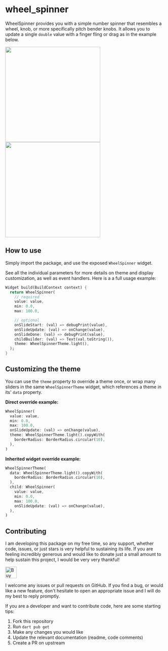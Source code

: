 # wheel_spinner

WheelSpinner provides you with a simple number spinner that resembles a wheel, knob, or more
specifically pitch bender knobs. It allows you to update a single `double` value with a finger fling
or drag as in the example below.

<img src="https://casraf.blog/assets/images/wheel-spinner-tutorial/scr04.gif" width="300px" />
<img src="https://casraf.blog/assets/images/wheel-spinner-tutorial/scr05.gif" width="300px" />

## How to use

Simply import the package, and use the exposed `WheelSpinner` widget.

See all the individual parameters for more details on theme and display customization, as well as
event handlers. Here is a a full usage example:

```dart
Widget build(BuildContext context) {
  return WheelSpinner(
    // required
    value: value,
    min: 0.0,
    max: 100.0,

    // optional
    onSlideStart: (val) => debugPrint(value),
    onSlideUpdate: (val) => onChange(value),
    onSlideDone: (val) => debugPrint(value),
    childBuilder: (val) => Text(val.toString()),
    theme: WheelSpinnerTheme.light(),
  );
}
```

## Customizing the theme

You can use the `theme` property to override a theme once, or wrap many sliders in the same
`WheelSpinnerTheme` widget, which references a theme in its' `data` property.

**Direct override example:**

```dart
WheelSpinner(
  value: value,
  min: 0.0,
  max: 100.0,
  onSlideUpdate: (val) => onChange(value),
  theme: WheelSpinnerTheme.light().copyWith(
    borderRadius: BorderRadius.circular(10),
  ),
)
```

**Inherited widget override example:**

```dart
WheelSpinnerTheme(
  data: WheelSpinnerTheme.light().copyWith(
    borderRadius: BorderRadius.circular(10),
  ),
  child: WheelSpinner(
    value: value,
    min: 0.0,
    max: 100.0,
    onSlideUpdate: (val) => onChange(value),
  ),
)
```

## Contributing

I am developing this package on my free time, so any support, whether code, issues, or just stars is
very helpful to sustaining its life. If you are feeling incredibly generous and would like to donate
just a small amount to help sustain this project, I would be very very thankful!

<a href='https://ko-fi.com/casraf' target='_blank'>
  <img height='36' style='border:0px;height:36px;'
    src='https://cdn.ko-fi.com/cdn/kofi1.png?v=3'
    alt='Buy Me a Coffee at ko-fi.com' />
</a>

I welcome any issues or pull requests on GitHub. If you find a bug, or would like a new feature,
don't hesitate to open an appropriate issue and I will do my best to reply promptly.

If you are a developer and want to contribute code, here are some starting tips:

1. Fork this repository
2. Run `dart pub get`
3. Make any changes you would like
4. Update the relevant documentation (readme, code comments)
5. Create a PR on upstream
